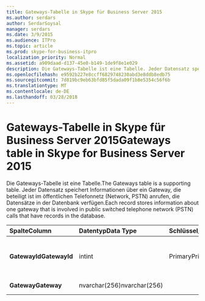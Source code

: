 ```yaml
---
title: Gateways-Tabelle in Skype für Business Server 2015
ms.author: serdars
author: SerdarSoysal
manager: serdars
ms.date: 3/9/2015
ms.audience: ITPro
ms.topic: article
ms.prod: skype-for-business-itpro
localization_priority: Normal
ms.assetid: a909daad-d137-45e0-b149-1de9f8e1e029
description: Die Gateways-Tabelle ist eine Tabelle. Jeder Datensatz speichert Informationen über ein Gateway, die beteiligt ist im öffentlichen Telefonnetz (Network, PSTN) anrufen, die Datensätze in der Datenbank verfügen.
ms.openlocfilehash: e9592b227e8ccff6829748230abd3e8ddb8edb75
ms.sourcegitcommit: 7d819bc9eb63bfd85f5dada09f1b8e5354c56f6b
ms.translationtype: MT
ms.contentlocale: de-DE
ms.lasthandoff: 03/28/2018
---
```

# <a name="gateways-table-in-skype-for-business-server-2015"></a><span data-ttu-id="cbade-104">Gateways-Tabelle in Skype für Business Server 2015</span><span class="sxs-lookup"><span data-stu-id="cbade-104">Gateways table in Skype for Business Server 2015</span></span>
 
<span data-ttu-id="cbade-105">Die Gateways-Tabelle ist eine Tabelle.</span><span class="sxs-lookup"><span data-stu-id="cbade-105">The Gateways table is a supporting table.</span></span> <span data-ttu-id="cbade-106">Jeder Datensatz speichert Informationen über ein Gateway, die beteiligt ist im öffentlichen Telefonnetz (Network, PSTN) anrufen, die Datensätze in der Datenbank verfügen.</span><span class="sxs-lookup"><span data-stu-id="cbade-106">Each record stores information about one gateway that is involved in public switched telephone network (PSTN) calls that have records in the database.</span></span>
  
|<span data-ttu-id="cbade-107">**Spalte**</span><span class="sxs-lookup"><span data-stu-id="cbade-107">**Column**</span></span>|<span data-ttu-id="cbade-108">**Datentyp**</span><span class="sxs-lookup"><span data-stu-id="cbade-108">**Data Type**</span></span>|<span data-ttu-id="cbade-109">**Schlüssel/Index**</span><span class="sxs-lookup"><span data-stu-id="cbade-109">**Key/Index**</span></span>|<span data-ttu-id="cbade-110">**Details**</span><span class="sxs-lookup"><span data-stu-id="cbade-110">**Details**</span></span>|
|:-----|:-----|:-----|:-----|
|<span data-ttu-id="cbade-111">**GatewayId**</span><span class="sxs-lookup"><span data-stu-id="cbade-111">**GatewayId**</span></span> <br/> |<span data-ttu-id="cbade-112">int</span><span class="sxs-lookup"><span data-stu-id="cbade-112">int</span></span>  <br/> |<span data-ttu-id="cbade-113">Primary</span><span class="sxs-lookup"><span data-stu-id="cbade-113">Primary</span></span>  <br/> |<span data-ttu-id="cbade-114">Eindeutige Zahl, die dieses Gateway identifiziert.</span><span class="sxs-lookup"><span data-stu-id="cbade-114">Unique number identifying this gateway.</span></span>  <br/> |
|<span data-ttu-id="cbade-115">**Gateway**</span><span class="sxs-lookup"><span data-stu-id="cbade-115">**Gateway**</span></span> <br/> |<span data-ttu-id="cbade-116">nvarchar(256)</span><span class="sxs-lookup"><span data-stu-id="cbade-116">nvarchar(256)</span></span>  <br/> | <br/> |<span data-ttu-id="cbade-117">Gatewayname</span><span class="sxs-lookup"><span data-stu-id="cbade-117">Gateway name.</span></span>  <br/> |
   

